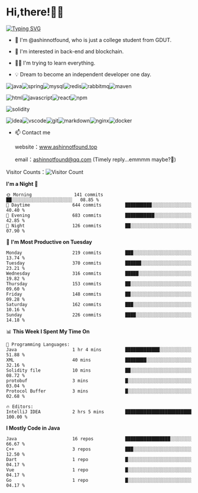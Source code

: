 # Hi,there!👨‍🔧
[![Typing SVG](https://readme-typing-svg.herokuapp.com?font=Fira+Code&pause=1000&width=435&lines=Welcome%2C+this+is+ashinnotfound%F0%9F%98%81+)](https://git.io/typing-svg)

- 👋 I'm @ashinnotfound, who is just a college student from GDUT.

- 👀 I'm interested in back-end and blockchain.

- 👨‍🔧 I'm trying to learn everything.

- 💡 Dream to become an independent developer one day.

![java](https://img.shields.io/badge/Java-ED8B00?style=for-the-badge&logo=openjdk&logoColor=white)![spring](https://img.shields.io/badge/Spring-6DB33F?style=for-the-badge&logo=spring&logoColor=white)![mysql](https://img.shields.io/badge/MySQL-005C84?style=for-the-badge&logo=mysql&logoColor=white)![redis](https://img.shields.io/badge/redis-%23DD0031.svg?&style=for-the-badge&logo=redis&logoColor=white)![rabbitmq](https://img.shields.io/badge/rabbitmq-%23FF6600.svg?&style=for-the-badge&logo=rabbitmq&logoColor=white)![maven](https://img.shields.io/badge/apache_maven-C71A36?style=for-the-badge&logo=apachemaven&logoColor=white)

![html](https://img.shields.io/badge/HTML-239120?style=for-the-badge&logo=html5&logoColor=white)![javascript](https://img.shields.io/badge/JavaScript-323330?style=for-the-badge&logo=javascript&logoColor=F7DF1E)![react](https://img.shields.io/badge/React-20232A?style=for-the-badge&logo=react&logoColor=61DAFB)![npm](https://img.shields.io/badge/npm-CB3837?style=for-the-badge&logo=npm&logoColor=white)

![solidity](https://img.shields.io/badge/Solidity-e6e6e6?style=for-the-badge&logo=solidity&logoColor=black)

![idea](https://img.shields.io/badge/IntelliJ_IDEA-000000.svg?style=for-the-badge&logo=intellij-idea&logoColor=white)![vscode](https://img.shields.io/badge/VSCode-0078D4?style=for-the-badge&logo=visual%20studio%20code&logoColor=white)![git](https://img.shields.io/badge/GIT-E44C30?style=for-the-badge&logo=git&logoColor=white
)![markdown](https://img.shields.io/badge/Markdown-000000?style=for-the-badge&logo=markdown&logoColor=white)![nginx](https://img.shields.io/badge/Nginx-009639?style=for-the-badge&logo=nginx&logoColor=white)![docker](https://img.shields.io/badge/Docker-2CA5E0?style=for-the-badge&logo=docker&logoColor=white)

- 📫 Contact me
    
    website：www.ashinnotfound.top
    
    email：ashinnotfound@qq.com (Timely reply...emmmm maybe?🤪)

​Visitor Counts：![Visitor Count](https://profile-counter.glitch.me/ashinnotfound/count.svg)

<!--START_SECTION:waka-->
**I'm a Night 🦉** 

```text
🌞 Morning                141 commits         ██░░░░░░░░░░░░░░░░░░░░░░░   08.85 % 
🌆 Daytime                644 commits         ██████████░░░░░░░░░░░░░░░   40.40 % 
🌃 Evening                683 commits         ███████████░░░░░░░░░░░░░░   42.85 % 
🌙 Night                  126 commits         ██░░░░░░░░░░░░░░░░░░░░░░░   07.90 % 
```
📅 **I'm Most Productive on Tuesday** 

```text
Monday                   219 commits         ███░░░░░░░░░░░░░░░░░░░░░░   13.74 % 
Tuesday                  370 commits         ██████░░░░░░░░░░░░░░░░░░░   23.21 % 
Wednesday                316 commits         █████░░░░░░░░░░░░░░░░░░░░   19.82 % 
Thursday                 153 commits         ██░░░░░░░░░░░░░░░░░░░░░░░   09.60 % 
Friday                   148 commits         ██░░░░░░░░░░░░░░░░░░░░░░░   09.28 % 
Saturday                 162 commits         ███░░░░░░░░░░░░░░░░░░░░░░   10.16 % 
Sunday                   226 commits         ████░░░░░░░░░░░░░░░░░░░░░   14.18 % 
```


📊 **This Week I Spent My Time On** 

```text
💬 Programming Languages: 
Java                     1 hr 4 mins         █████████████░░░░░░░░░░░░   51.88 % 
XML                      40 mins             ████████░░░░░░░░░░░░░░░░░   32.16 % 
Solidity file            10 mins             ██░░░░░░░░░░░░░░░░░░░░░░░   08.72 % 
protobuf                 3 mins              █░░░░░░░░░░░░░░░░░░░░░░░░   03.04 % 
Protocol Buffer          3 mins              █░░░░░░░░░░░░░░░░░░░░░░░░   02.68 % 

🔥 Editors: 
IntelliJ IDEA            2 hrs 5 mins        █████████████████████████   100.00 % 
```

**I Mostly Code in Java** 

```text
Java                     16 repos            █████████████████░░░░░░░░   66.67 % 
C++                      3 repos             ███░░░░░░░░░░░░░░░░░░░░░░   12.50 % 
Dart                     1 repo              █░░░░░░░░░░░░░░░░░░░░░░░░   04.17 % 
Vue                      1 repo              █░░░░░░░░░░░░░░░░░░░░░░░░   04.17 % 
Go                       1 repo              █░░░░░░░░░░░░░░░░░░░░░░░░   04.17 % 
```




<!--END_SECTION:waka-->
